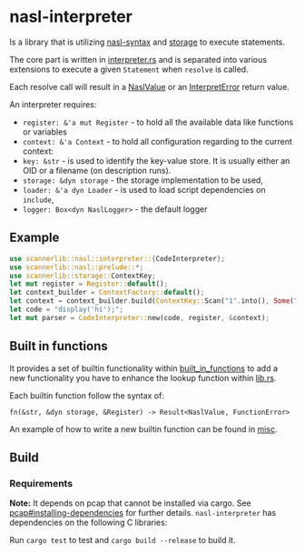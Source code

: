 # nasl-interpreter

Is a library that is utilizing [nasl-syntax](../syntax/) and [storage](../../openvasd/storage/) to execute statements.

The core part is written in [interpreter.rs](./interpreter.rs) and is separated into various extensions to execute a given `Statement` when `resolve` is called.

Each resolve call will result in a [NaslValue](../syntax/naslvalue.rs) or an [InterpretError](../syntax/error.rs) return value.

An interpreter requires:

- `register: &'a mut Register` - to hold all the available data like functions or variables
- `context: &'a Context` - to hold all configuration regarding to the current context:
 - `key: &str` - is used to identify the key-value store. It is usually either an OID or a filename (on description runs). 
 - `storage: &dyn storage` - the storage implementation to be used,
 - `loader: &'a dyn Loader` - is used to load script dependencies on `include`,
 - `logger: Box<dyn NaslLogger>` - the default logger

## Example

```rust
use scannerlib::nasl::interpreter::{CodeInterpreter};
use scannerlib::nasl::prelude::*;
use scannerlib::storage::ContextKey;
let mut register = Register::default();
let context_builder = ContextFactory::default();
let context = context_builder.build(ContextKey::Scan("1".into(), Some("localhost".into())));
let code = "display('hi');";
let mut parser = CodeInterpreter::new(code, register, &context);
```

## Built in functions

It provides a set of builtin functionality within [built_in_functions](../builtin/) to add a new functionality you have to enhance the lookup function within [lib.rs](../../lib.rs).

Each builtin function follow the syntax of:

```text
fn(&str, &dyn storage, &Register) -> Result<NaslValue, FunctionError>
```

An example of how to write a new builtin function can be found in [misc](../builtin/misc/).

## Build

### Requirements

**Note:** It depends on pcap that cannot be installed via cargo. See [pcap#installing-dependencies](https://github.com/rust-pcap/pcap#installing-dependencies) for further details.
`nasl-interpreter` has dependencies on the following C libraries:

Run `cargo test` to test and `cargo build --release` to build it.
